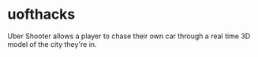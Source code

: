 # uofthacks
Uber Shooter allows a player to chase their own car through a real time 3D model of the city they're in. 

